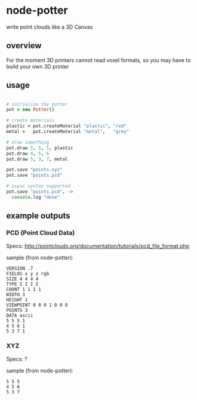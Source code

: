 node-potter
===========


write point clouds like a 3D Canvas

## overview

  For the moment 3D printers cannot read voxel formats,
  so you may have to build your own 3D printer

## usage

```coffeescript

# initialise the potter
pot = new Potter()

# create materials
plastic = pot.createMaterial "plastic", "red"
metal =   pot.createMaterial "metal",   "grey"

# draw something
pot.draw 5, 5, 5, plastic
pot.draw 4, 5, 6
pot.draw 5, 3, 7, metal

pot.save "points.xyz"
pot.save "points.pcd"

# async syntax supported
pot.save "points.pcd", ->
  console.log "done"

```

## example outputs

### PCD (Point Cloud Data)

 Specs: http://pointclouds.org/documentation/tutorials/pcd_file_format.php

 sample (from node-potter):

```
VERSION .7
FIELDS x y z rgb
SIZE 4 4 4 4
TYPE I I I I
COUNT 1 1 1 1
WIDTH 3
HEIGHT 1
VIEWPOINT 0 0 0 1 0 0 0
POINTS 3
DATA ascii
5 5 5 1
4 5 6 1
5 3 7 1
```

### XYZ

 Specs: ?

 sample (from node-potter):

```
5 5 5
4 5 6
5 3 7
```

